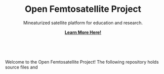 <p align="center">
    <h1 align="center">Open Femtosatellite Project</h1>
    <p align="center">Mineaturized satellite platform for education and research.</p>
    <p align="center"><strong><a href="https://femtosat.marvinlin.space/">Learn More Here!</a></strong></p>
    <br><br><br>
</p>

Welcome to the Open Femtosatellite Project! The following repository holds source files and 

